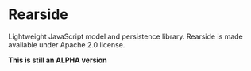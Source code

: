 Rearside
========

Lightweight JavaScript model and persistence library.
Rearside is made available under Apache 2.0 license.

**This is still an ALPHA version**